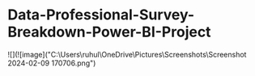 # Data-Professional-Survey-Breakdown-Power-BI-Project

![](![image]("C:\Users\ruhul\OneDrive\Pictures\Screenshots\Screenshot 2024-02-09 170706.png")

